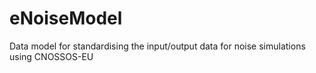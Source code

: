 # eNoiseModel
Data model for standardising the input/output data for noise simulations using CNOSSOS-EU
